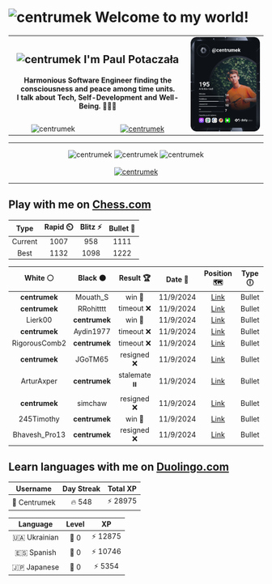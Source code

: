 <h1>
  <img
    src="https://emojis.slackmojis.com/emojis/images/1531849430/4246/blob-sunglasses.gif"
    width="30"
    alt="centrumek"
  />
  Welcome to my world!
</h1>

<table>
  <tbody>
    <tr>
      <td align="center" width="70%" colspan="2">
        <h2>
          <img
            src="https://raw.githubusercontent.com/MartinHeinz/MartinHeinz/master/wave.gif"
            width="30px"
            alt="centrumek"
          />
          I'm Paul Potaczała
        </h2>
        <h4>
          Harmonious Software Engineer finding the consciousness and peace among time units.
          <br/>
          I talk about Tech, Self-Development and Well-Being. 🌿🧘🚀
        </h4>
      </td>
      <td width="30%" rowspan="2">
        <a href="https://app.daily.dev/centrumek">
          <img
            src="./devcard.svg"
            alt="centrumek"
          />
        </a>
      </td>
    </tr>
    <tr align="center">
      <td>
        <img
          src="https://komarev.com/ghpvc/?username=centrumek&label=visitors&color=0e75b6&style=flat"
          alt="centrumek"
        >
      </td>
      <td>
        <a href="https://stackoverflow.com/users/14496012/centrumek">
          <img
            src="https://stackoverflow.com/users/flair/14496012.png?theme=dark"
            alt="centrumek"
          >
        </a>
      </td>
    </tr>
  </tbody>
</table>

---
<div align="center">
  <img 
    src="https://github-readme-stats.vercel.app/api?username=centrumek&show_icons=true&count_private=true&theme=dark&hide_border=true&hide=issues,contribs&bg_color=00000000"
    alt="centrumek"
  />
  <img
    src="https://github-readme-stats.vercel.app/api/top-langs/?username=centrumek&layout=compact&hide_border=true&theme=dark&bg_color=00000000&langs_count=6&exclude_repo=air-statistic-app"
    alt="centrumek"
  />
  <img 
    src="https://github-readme-streak-stats.herokuapp.com?user=centrumek&theme=dark&hide_border=true&background=FFFFFF00"
    alt="centrumek"
  />
  <br/>
  <br/>
  <a href="https://www.buymeacoffee.com/centrumek">
    <img
      src="https://cdn.buymeacoffee.com/buttons/v2/default-orange.png"
      height="50"
      width="210"
      alt="centrumek"
    />
  </a>
</div>

---

## Play with me on [Chess.com](https://www.chess.com/member/centrumek)

<div align="center">
<!--START_SECTION:chessStats-->
<!-- Automatically generated with https://github.com/Balastrong/chess-stats-action -->

| Type | Rapid ⏲️ | Blitz ⚡ | Bullet 🔫 |
|:---:|:---:|:---:|:---:|
| Current | 1007 | 958 | 1111 |
| Best | 1132 | 1098 | 1222 |

| White ⚪ | Black ⚫ | Result 🏆 | Date 📅 | Position 🗺️ | Type 🕕 |
|:---:|:---:|:---:|:---:|:---:|:---:|
| **centrumek** | Mouath_S | win 🥇 | 11/9/2024 | <a href="http://www.ee.unb.ca/cgi-bin/tervo/fen.pl?select=8/8/2k5/p1p1p2R/P1P1P2P/3K1n2/8/8 b - -">Link</a> | Bullet |
| **centrumek** | RRohitttt | timeout ❌ | 11/9/2024 | <a href="http://www.ee.unb.ca/cgi-bin/tervo/fen.pl?select=5q2/1kp5/p7/8/P7/5nP1/KP5P/8 w - -">Link</a> | Bullet |
| Lierk00 | **centrumek** | win 🥇 | 11/9/2024 | <a href="http://www.ee.unb.ca/cgi-bin/tervo/fen.pl?select=R7/5r2/p5k1/1p2B3/5p1p/7P/PPP2PP1/6K1 w - -">Link</a> | Bullet |
| **centrumek** | Aydin1977 | timeout ❌ | 11/9/2024 | <a href="http://www.ee.unb.ca/cgi-bin/tervo/fen.pl?select=1r4k1/p1pQ2pp/3p4/1p2P3/3n4/3Pq2P/PP6/5R1K w - -">Link</a> | Bullet |
| RigorousComb2 | **centrumek** | timeout ❌ | 11/9/2024 | <a href="http://www.ee.unb.ca/cgi-bin/tervo/fen.pl?select=8/8/8/3Bk3/4P3/4K3/8/8 b - -">Link</a> | Bullet |
| **centrumek** | JGoTM65 | resigned ❌ | 11/9/2024 | <a href="http://www.ee.unb.ca/cgi-bin/tervo/fen.pl?select=6k1/6pp/8/3Pq3/2Pn2P1/8/2r4P/6K1 w - -">Link</a> | Bullet |
| ArturAxper | **centrumek** | stalemate ⏸️ | 11/9/2024 | <a href="http://www.ee.unb.ca/cgi-bin/tervo/fen.pl?select=K2k4/2q2b2/8/8/8/8/8/8 w - -">Link</a> | Bullet |
| **centrumek** | simchaw | resigned ❌ | 11/9/2024 | <a href="http://www.ee.unb.ca/cgi-bin/tervo/fen.pl?select=6k1/4n1pp/8/8/8/5q2/7P/6K1 w - -">Link</a> | Bullet |
| 245Timothy | **centrumek** | win 🥇 | 11/9/2024 | <a href="http://www.ee.unb.ca/cgi-bin/tervo/fen.pl?select=8/8/3k4/8/1NPKp3/3r2q1/8/8 w - -">Link</a> | Bullet |
| Bhavesh_Pro13 | **centrumek** | resigned ❌ | 11/9/2024 | <a href="http://www.ee.unb.ca/cgi-bin/tervo/fen.pl?select=8/p6p/k4N2/1pp2P2/8/5R2/PPP3PP/5R1K b - -">Link</a> | Bullet |

<!--END_SECTION:chessStats-->
</div>

## Learn languages with me on [Duolingo.com](https://www.duolingo.com/profile/Centrumek)

<div align="center">
<!--START_SECTION:duolingoStats-->
<!-- Automatically generated with https://github.com/centrumek/duolingo-readme-stats-->

| Username | Day Streak | Total XP |
|:---:|:---:|:---:|
| 👤 Centrumek | 🔥 548 | ⚡ 28975 |

| Language | Level | XP |
|:---:|:---:|:---:|
| 🇺🇦 Ukrainian | 👑 0 | ⚡ 12875 |
| 🇪🇸 Spanish | 👑 0 | ⚡ 10746 |
| 🇯🇵 Japanese | 👑 0 | ⚡ 5354 |

<!--END_SECTION:duolingoStats-->
</div>
<!--
**centrumek/centrumek** is a ✨ _special_ ✨ repository because its `README.md` (this file) appears on your GitHub profile.

Here are some ideas to get you started:

- 🔭 I’m currently working on ...
- 🌱 I’m currently learning ...
- 👯 I’m looking to collaborate on ...
- 🤔 I’m looking for help with ...
- 💬 Ask me about ...
- 📫 How to reach me: ...
- 😄 Pronouns: ...
- ⚡ Fun fact: ...
-->
